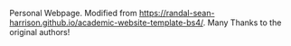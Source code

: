 Personal Webpage. Modified from https://randal-sean-harrison.github.io/academic-website-template-bs4/. Many Thanks to the original authors!
